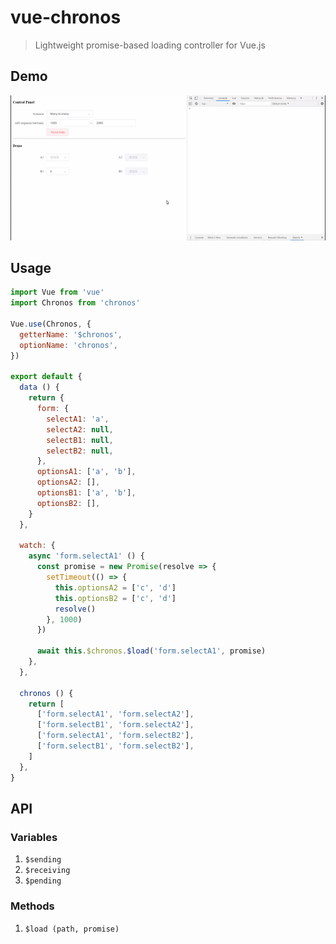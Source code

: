 # vue-chronos

> Lightweight promise-based loading controller for Vue.js

## Demo

![Basic usage](./images/basic-usage.gif)

## Usage

```js
import Vue from 'vue'
import Chronos from 'chronos'

Vue.use(Chronos, {
  getterName: '$chronos',
  optionName: 'chronos',
})

export default {
  data () {
    return {
      form: {
        selectA1: 'a',
        selectA2: null,
        selectB1: null,
        selectB2: null,
      },
      optionsA1: ['a', 'b'],
      optionsA2: [],
      optionsB1: ['a', 'b'],
      optionsB2: [],
    }
  },

  watch: {
    async 'form.selectA1' () {
      const promise = new Promise(resolve => {
        setTimeout(() => {
          this.optionsA2 = ['c', 'd']
          this.optionsB2 = ['c', 'd']
          resolve()
        }, 1000)
      })

      await this.$chronos.$load('form.selectA1', promise)
    },
  },

  chronos () {
    return [
      ['form.selectA1', 'form.selectA2'],
      ['form.selectB1', 'form.selectA2'],
      ['form.selectA1', 'form.selectB2'],
      ['form.selectB1', 'form.selectB2'],
    ]
  },
}
```

## API

### Variables
1. `$sending`
2. `$receiving`
3. `$pending`

### Methods
1. `$load (path, promise)`
